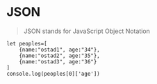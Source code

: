 # JSON
>JSON stands for JavaScript Object Notation
```
let peoples=[
    {name:"ostad1", age:"34"},
    {name:"ostad2", age:"35"},
    {name:"ostad3", age:"36"}
]
console.log(peoples[0]['age'])
```
